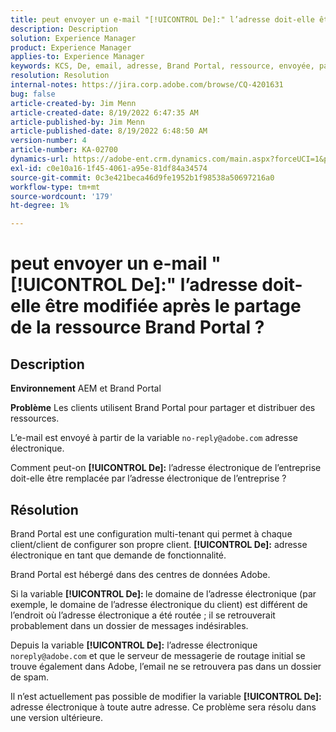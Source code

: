 ```yaml
---
title: peut envoyer un e-mail "[!UICONTROL De]:" l’adresse doit-elle être modifiée après le partage de la ressource Brand Portal ?
description: Description
solution: Experience Manager
product: Experience Manager
applies-to: Experience Manager
keywords: KCS, De, email, adresse, Brand Portal, ressource, envoyée, partage
resolution: Resolution
internal-notes: https://jira.corp.adobe.com/browse/CQ-4201631
bug: false
article-created-by: Jim Menn
article-created-date: 8/19/2022 6:47:35 AM
article-published-by: Jim Menn
article-published-date: 8/19/2022 6:48:50 AM
version-number: 4
article-number: KA-02700
dynamics-url: https://adobe-ent.crm.dynamics.com/main.aspx?forceUCI=1&pagetype=entityrecord&etn=knowledgearticle&id=53c07fcc-8a1f-ed11-b83e-0022480866ad
exl-id: c0e10a16-1f45-4061-a95e-81df84a34574
source-git-commit: 0c3e421beca46d9fe1952b1f98538a50697216a0
workflow-type: tm+mt
source-wordcount: '179'
ht-degree: 1%

---
```


# peut envoyer un e-mail &quot;[!UICONTROL De]:&quot; l’adresse doit-elle être modifiée après le partage de la ressource Brand Portal ?

## Description


<b>Environnement</b>
AEM et Brand Portal

<b>Problème</b>
Les clients utilisent Brand Portal pour partager et distribuer des ressources.

L’e-mail est envoyé à partir de la variable `no-reply@adobe.com` adresse électronique.

Comment peut-on <b>[!UICONTROL De]:</b> l’adresse électronique de l’entreprise doit-elle être remplacée par l’adresse électronique de l’entreprise ?


## Résolution


Brand Portal est une configuration multi-tenant qui permet à chaque client/client de configurer son propre client. <b>[!UICONTROL De]:</b> adresse électronique en tant que demande de fonctionnalité.

Brand Portal est hébergé dans des centres de données Adobe.

Si la variable <b>[!UICONTROL De]: </b>le domaine de l’adresse électronique (par exemple, le domaine de l’adresse électronique du client) est différent de l’endroit où l’adresse électronique a été routée ; il se retrouverait probablement dans un dossier de messages indésirables.

Depuis la variable <b>[!UICONTROL De]:</b> l’adresse électronique `noreply@adobe.com` et que le serveur de messagerie de routage initial se trouve également dans Adobe, l’email ne se retrouvera pas dans un dossier de spam.

Il n’est actuellement pas possible de modifier la variable <b>[!UICONTROL De]:</b> adresse électronique à toute autre adresse. Ce problème sera résolu dans une version ultérieure.
